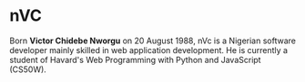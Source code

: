 # nVC

Born **Victor Chidebe Nworgu** on 20 August 1988, nVc is a Nigerian software developer mainly skilled in web application development. He is currently a student of Havard's Web Programming with Python and JavaScript (CS50W).